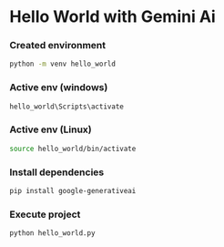 # Hello World with Gemini Ai

### Created environment
```bash
python -m venv hello_world
```

### Active env (windows)
```bash
hello_world\Scripts\activate
```

### Active env (Linux)
```bash
source hello_world/bin/activate
```

### Install dependencies
```bash
pip install google-generativeai
```

### Execute project
```bash
python hello_world.py
```